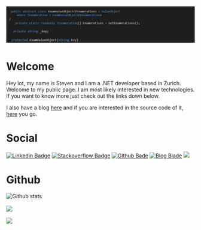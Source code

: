 # [![Header](assets/banner.png)](https://github.com/user/linkdotnet)
<h1>Welcome</h1>

Hey lot, my name is Steven and I am a .NET developer based in Zurich.
Welcome to my public page. I am most likely interested in new technologies. If you want to know more just check out the links down below.

I also have a blog [here](https://steven-giesel.com/) and if you are interested in the source code of it, [here](https://github.com/linkdotnet/Blog) you go.

# Social
[![Linkedin Badge](https://img.shields.io/badge/Steven%20Giesel-0077B5?style=flat&logo=linkedin&logoColor=white)](https://www.linkedin.com/in/steven-giesel/)
[![Stackoverflow Badge](https://img.shields.io/badge/linkdotnet-FE7A16?style=flat&logo=stack-overflow&logoColor=white)](https://stackoverflow.com/users/1892523/link)
[![Github Bade](https://img.shields.io/badge/linkdotnet-100000?style=flate&logo=github&logoColor=white)](https://github.com/linkdotnet/)
[![Blog Blade](https://img.shields.io/badge/linkdotnet-FFA500?style=flat&logo=rss&logoColor=white)](https://steven-giesel.com/)
![](https://komarev.com/ghpvc/?username=linkdotnet)

# Github
![Github stats](https://metrics.lecoq.io/linkdotnet?pagespeed=1&languages=1&followup=1&isocalendar=1)

<a href="https://github.com/linkdotnet/EnumValueObject"><img align="center" src="https://github-readme-stats.vercel.app/api/pin/?username=linkdotnet&repo=EnumValueObject&theme=dark"></a>

<a href="https://github.com/linkdotnet/Blog"><img align="center" src="https://github-readme-stats.vercel.app/api/pin/?username=linkdotnet&repo=Blog&theme=dark"></a>
